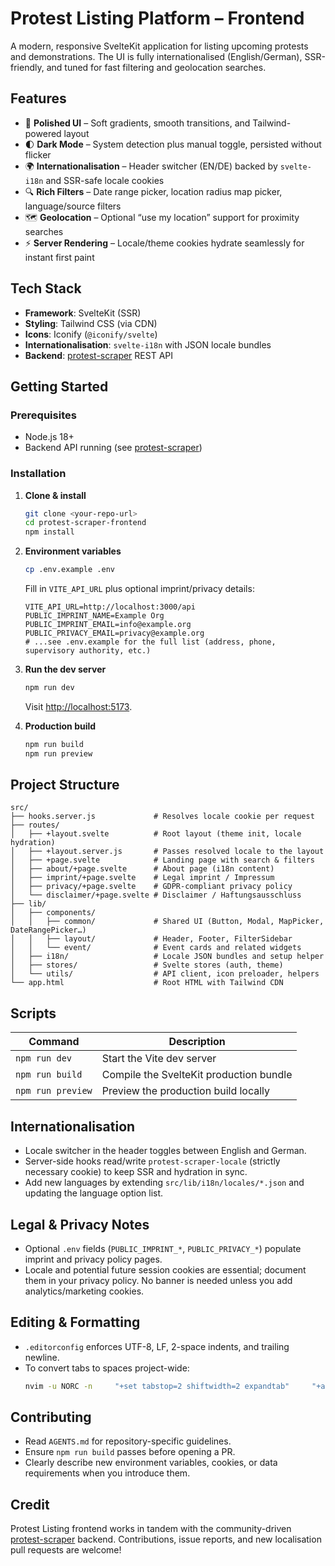 # Protest Listing Platform – Frontend

A modern, responsive SvelteKit application for listing upcoming protests and demonstrations. The UI is fully internationalised (English/German), SSR-friendly, and tuned for fast filtering and geolocation searches.

## Features

- 🎨 **Polished UI** – Soft gradients, smooth transitions, and Tailwind-powered layout
- 🌓 **Dark Mode** – System detection plus manual toggle, persisted without flicker
- 🌍 **Internationalisation** – Header switcher (EN/DE) backed by `svelte-i18n` and SSR-safe locale cookies
- 🔍 **Rich Filters** – Date range picker, location radius map picker, language/source filters
- 🗺️ **Geolocation** – Optional “use my location” support for proximity searches
- ⚡ **Server Rendering** – Locale/theme cookies hydrate seamlessly for instant first paint

## Tech Stack

- **Framework**: SvelteKit (SSR)
- **Styling**: Tailwind CSS (via CDN)
- **Icons**: Iconify (`@iconify/svelte`)
- **Internationalisation**: `svelte-i18n` with JSON locale bundles
- **Backend**: [protest-scraper](https://github.com/artem-schander/protest-scraper) REST API

## Getting Started

### Prerequisites

- Node.js 18+
- Backend API running (see [protest-scraper](https://github.com/artem-schander/protest-scraper))

### Installation

1. **Clone & install**
   ```bash
   git clone <your-repo-url>
   cd protest-scraper-frontend
   npm install
   ```

2. **Environment variables**
   ```bash
   cp .env.example .env
   ```
   Fill in `VITE_API_URL` plus optional imprint/privacy details:
   ```
   VITE_API_URL=http://localhost:3000/api
   PUBLIC_IMPRINT_NAME=Example Org
   PUBLIC_IMPRINT_EMAIL=info@example.org
   PUBLIC_PRIVACY_EMAIL=privacy@example.org
   # ...see .env.example for the full list (address, phone, supervisory authority, etc.)
   ```

3. **Run the dev server**
   ```bash
   npm run dev
   ```
   Visit <http://localhost:5173>.

4. **Production build**
   ```bash
   npm run build
   npm run preview
   ```

## Project Structure

```
src/
├── hooks.server.js             # Resolves locale cookie per request
├── routes/
│   ├── +layout.svelte          # Root layout (theme init, locale hydration)
│   ├── +layout.server.js       # Passes resolved locale to the layout
│   ├── +page.svelte            # Landing page with search & filters
│   ├── about/+page.svelte      # About page (i18n content)
│   ├── imprint/+page.svelte    # Legal imprint / Impressum
│   ├── privacy/+page.svelte    # GDPR-compliant privacy policy
│   └── disclaimer/+page.svelte # Disclaimer / Haftungsausschluss
├── lib/
│   ├── components/
│   │   ├── common/             # Shared UI (Button, Modal, MapPicker, DateRangePicker…)
│   │   ├── layout/             # Header, Footer, FilterSidebar
│   │   └── event/              # Event cards and related widgets
│   ├── i18n/                   # Locale JSON bundles and setup helper
│   ├── stores/                 # Svelte stores (auth, theme)
│   └── utils/                  # API client, icon preloader, helpers
└── app.html                    # Root HTML with Tailwind CDN
```

## Scripts

| Command            | Description                                  |
|--------------------|----------------------------------------------|
| `npm run dev`      | Start the Vite dev server                     |
| `npm run build`    | Compile the SvelteKit production bundle       |
| `npm run preview`  | Preview the production build locally          |

## Internationalisation

- Locale switcher in the header toggles between English and German.
- Server-side hooks read/write `protest-scraper-locale` (strictly necessary cookie) to keep SSR and hydration in sync.
- Add new languages by extending `src/lib/i18n/locales/*.json` and updating the language option list.

## Legal & Privacy Notes

- Optional `.env` fields (`PUBLIC_IMPRINT_*`, `PUBLIC_PRIVACY_*`) populate imprint and privacy policy pages.
- Locale and potential future session cookies are essential; document them in your privacy policy. No banner is needed unless you add analytics/marketing cookies.

## Editing & Formatting

- `.editorconfig` enforces UTF-8, LF, 2-space indents, and trailing newline.
- To convert tabs to spaces project-wide:
  ```bash
  nvim -u NORC -n     "+set tabstop=2 shiftwidth=2 expandtab"     "+argdo retab | update"     "+qa"     $(git ls-files '*.svelte' '*.ts' '*.js' '*.css' '*.scss' '*.md')
  ```

## Contributing

- Read `AGENTS.md` for repository-specific guidelines.
- Ensure `npm run build` passes before opening a PR.
- Clearly describe new environment variables, cookies, or data requirements when you introduce them.

## Credit

Protest Listing frontend works in tandem with the community-driven [protest-scraper](https://github.com/artem-schander/protest-scraper) backend. Contributions, issue reports, and new localisation pull requests are welcome!
